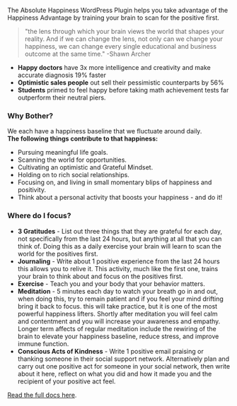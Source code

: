 <p>The Absolute Happiness WordPress Plugin helps you take advantage of the Happiness Advantage by training your brain to scan for the positive first.</p>

<blockquote>"the lens through which your brain views the world that shapes your reality. And if we can change the lens, not only can we change your happiness, we can change every single educational and business outcome at the same time." -Shawn Archer</blockquote>
<ul>
  <li><strong>Happy doctors</strong> have 3x more intelligence and creativity and make accurate diagnosis 19% faster</li>
  <li><strong>Optimistic sales people</strong> out sell their pessimistic counterparts by 56%</li>
  <li><strong>Students</strong> primed to feel happy before taking math achievement tests far outperform their neutral piers.</li>
</ul>
<h3>Why Bother?</h3>
<p>We each have a happiness baseline that we fluctuate around daily.<br />
  <strong>The following things contribute to that happiness:</strong></p>
<ul>
  <li>Pursuing meaningful life goals.</li>
  <li>Scanning the world for opportunities.</li>
  <li>Cultivating an optimistic and Grateful Mindset.</li>
  <li>Holding on to rich social relationships.</li>
  <li>Focusing on, and living in small momentary blips of happiness and positivity.</li>
  <li>Think about a personal activity that boosts your happiness - and do it!</li>
</ul>
<h3>Where do I focus?</h3>
<ul>
  <li><strong>3 Gratitudes</strong> - List out three things that they are grateful for each day, not specifically from the last 24 hours, but anything at all that you can think of. Doing this as a daily exercise your brain will learn to scan the world for the positives first.</li>
  <li><strong>Journaling</strong> - Write about 1 positive experience from the last 24 hours this allows you to relive it. This activity, much like the first one, trains your brain to think about and focus on the positives first.</li>
  <li><strong>Exercise</strong> - Teach you and your body that your behavior matters.</li>
  <li><strong>Meditation</strong> - 5 minutes each day to watch your breath go in and out, when doing this, try to remain patient and if you feel your mind drifting bring it back to focus. this will take practice, but it is one of the most powerful happiness lifters. Shortly after meditation you will feel calm and contentment and you will increase your awareness and empathy. Longer term affects of regular meditation include the rewiring of the brain to elevate your happiness baseline, reduce stress, and improve immune function.</li>
  <li><strong>Conscious Acts of Kindness</strong> - Write 1 positive email praising or thanking someone in their social support network. Alternatively plan and carry out one positive act for someone in your social network, then write about it here, reflect on what you did and how it made you and the recipient of your positive act feel.</li>
</ul>

<a href="http://ericfrisino.com/absolute-happiness-wordpress-plugin/">Read the full docs here</a>.
